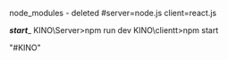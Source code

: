 node_modules - deleted
#server=node.js
client=react.js

_______start________
KINO\Server>npm run dev
KINO\clientt>npm start

"#KINO" 


